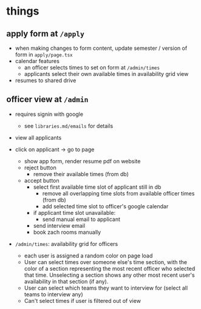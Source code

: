 # things

## apply form at `/apply`

- when making changes to form content, update semester / version of form in `apply/page.tsx`
- calendar features
  - an officer selects times to set on form at `/admin/times`
  - applicants select their own available times in availability grid view
- resumes to shared drive

## officer view at `/admin`

- requires signin with google

  - see `libraries.md/emails` for details

- view all applicants
- click on applicant -> go to page

  - show app form, render resume pdf on website
  - reject button
    - remove their available times (from db)
  - accept button
    - select first available time slot of applicant still in db
      - remove all overlapping time slots from available officer times (from db)
      - add selected time slot to officer's google calendar
    - if applicant time slot unavailable:
      - send manual email to applicant
    - send interview email
    - book zach rooms manually

- `/admin/times`: availability grid for officers
  - each user is assigned a random color on page load
  - User can select times over someone else's time section, with the color of a section representing the most recent officer who selected that time. Unselecting a section shows any other most recent user's availability in that section (if any).
  - User can select which teams they want to interview for (select all teams to interview any)
  - Can't select times if user is filtered out of view
